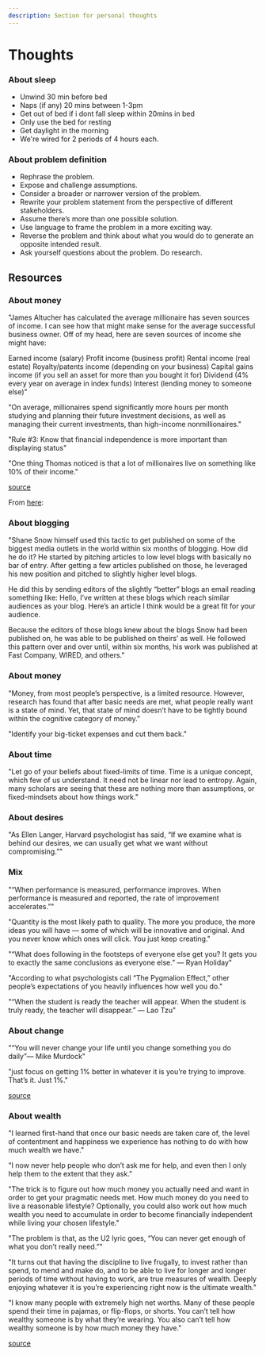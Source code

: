 ```yaml
---
description: Section for personal thoughts
---
```


# Thoughts

### About sleep

* Unwind 30 min before bed
* Naps \(if any\) 20 mins between 1-3pm
* Get out of bed if i dont fall sleep within 20mins in bed
* Only use the bed for resting
* Get daylight in the morning
* We're wired for 2 periods of 4 hours each.

### About problem definition

* Rephrase the problem.
* Expose and challenge assumptions.
* Consider a broader or narrower version of the problem.
* Rewrite your problem statement from the perspective of different stakeholders.
* Assume there’s more than one possible solution.
* Use language to frame the problem in a more exciting way.
* Reverse the problem and think about what you would do to generate an opposite intended result.
* Ask yourself questions about the problem. Do research.

## Resources

### About money

"James Altucher has calculated the average millionaire has seven sources of income. I can see how that might make sense for the average successful business owner. Off of my head, here are seven sources of income she might have:

Earned income \(salary\) Profit income \(business profit\) Rental income \(real estate\) Royalty/patents income \(depending on your business\) Capital gains income \(if you sell an asset for more than you bought it for\) Dividend \(4% every year on average in index funds\) Interest \(lending money to someone else\)"

"On average, millionaires spend significantly more hours per month studying and planning their future investment decisions, as well as managing their current investments, than high-income nonmillionaires."

"Rule \#3: Know that financial independence is more important than displaying status"

"One thing Thomas noticed is that a lot of millionaires live on something like 10% of their income."

[source](https://qz.com/913249/the-practical-steps-it-takes-to-actually-become-a-millionaire/)

From [here](https://medium.com/the-mission/21-ways-to-reach-your-dreams-within-12-months-ba724caf6e27):

### About blogging

"Shane Snow himself used this tactic to get published on some of the biggest media outlets in the world within six months of blogging. How did he do it? He started by pitching articles to low level blogs with basically no bar of entry. After getting a few articles published on those, he leveraged his new position and pitched to slightly higher level blogs.

He did this by sending editors of the slightly “better” blogs an email reading something like: Hello, I’ve written at these blogs which reach similar audiences as your blog. Here’s an article I think would be a great fit for your audience.

Because the editors of those blogs knew about the blogs Snow had been published on, he was able to be published on theirs’ as well. He followed this pattern over and over until, within six months, his work was published at Fast Company, WIRED, and others."

### About money

"Money, from most people’s perspective, is a limited resource. However, research has found that after basic needs are met, what people really want is a state of mind. Yet, that state of mind doesn’t have to be tightly bound within the cognitive category of money."

"Identify your big-ticket expenses and cut them back."

### About time

"Let go of your beliefs about fixed-limits of time. Time is a unique concept, which few of us understand. It need not be linear nor lead to entropy. Again, many scholars are seeing that these are nothing more than assumptions, or fixed-mindsets about how things work."

### About desires

"As Ellen Langer, Harvard psychologist has said, “If we examine what is behind our desires, we can usually get what we want without compromising.”"

### Mix

"“When performance is measured, performance improves. When performance is measured and reported, the rate of improvement accelerates.”"

"Quantity is the most likely path to quality. The more you produce, the more ideas you will have — some of which will be innovative and original. And you never know which ones will click. You just keep creating."

"“What does following in the footsteps of everyone else get you? It gets you to exactly the same conclusions as everyone else.” — Ryan Holiday"

"According to what psychologists call “The Pygmalion Effect,” other people’s expectations of you heavily influences how well you do."

"“When the student is ready the teacher will appear. When the student is truly ready, the teacher will disappear.” — Lao Tzu"

### About change

"“You will never change your life until you change something you do daily”— Mike Murdock"

"just focus on getting 1% better in whatever it is you’re trying to improve. That’s it. Just 1%."

[source](http://www.iamwire.com/2017/02/better-everyday-kaizen-self-improvement/148918)

### About wealth

"I learned first-hand that once our basic needs are taken care of, the level of contentment and happiness we experience has nothing to do with how much wealth we have."

"I now never help people who don’t ask me for help, and even then I only help them to the extent that they ask."

"The trick is to figure out how much money you actually need and want in order to get your pragmatic needs met. How much money do you need to live a reasonable lifestyle? Optionally, you could also work out how much wealth you need to accumulate in order to become financially independent while living your chosen lifestyle."

"The problem is that, as the U2 lyric goes, “You can never get enough of what you don’t really need.”"

"It turns out that having the discipline to live frugally, to invest rather than spend, to mend and make do, and to be able to live for longer and longer periods of time without having to work, are true measures of wealth. Deeply enjoying whatever it is you’re experiencing right now is the ultimate wealth."

"I know many people with extremely high net worths. Many of these people spend their time in pajamas, or flip-flops, or shorts. You can’t tell how wealthy someone is by what they’re wearing. You also can’t tell how wealthy someone is by how much money they have."

[source](https://hackernoon.com/multi-millionaire-at-27-what-i-learned-7df8153f5425)

